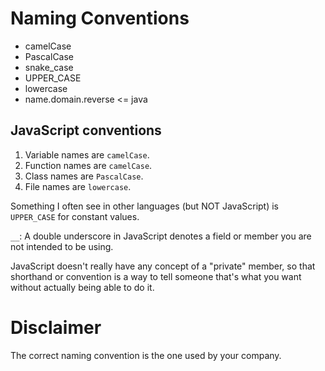 # Naming Conventions

* camelCase
* PascalCase
* snake_case
* UPPER_CASE
* lowercase
* name.domain.reverse <= java

## JavaScript conventions
1. Variable names are `camelCase`.
2. Function names are `camelCase`.
3. Class names are `PascalCase`.
4. File names are `lowercase`.

Something I often see in other languages (but NOT JavaScript) is `UPPER_CASE` for constant values.

`__`: A double underscore in JavaScript denotes a field or member you are not intended to be using.

JavaScript doesn't really have any concept of a "private" member, so that shorthand or convention is a way to tell someone that's what you want without actually being able to do it.

# Disclaimer
The correct naming convention is the one used by your company.